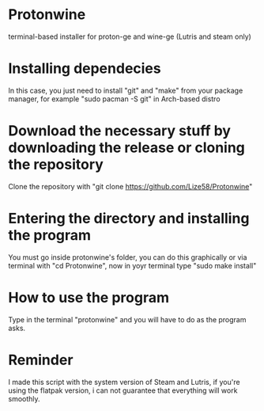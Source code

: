 # Protonwine
terminal-based installer for proton-ge and wine-ge (Lutris and steam only) 

# Installing dependecies
In this case, you just need to install "git" and "make" from your package manager, for example "sudo pacman -S git" in Arch-based distro

# Download the necessary stuff by downloading the release or cloning the repository
Clone the repository with "git clone https://github.com/Lize58/Protonwine"

# Entering the directory and installing the program
You must go inside protonwine's folder, you can do this graphically or via terminal with "cd Protonwine", now in yoyr terminal type "sudo make install" 

# How to use the program
Type in the terminal "protonwine" and you will have to do as the program asks.

# Reminder
I made this script with the system version of Steam and Lutris, if you're using the flatpak version, i can not guarantee that everything will work smoothly.
